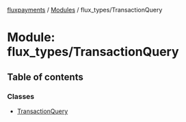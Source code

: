 [fluxpayments](../README.md) / [Modules](../modules.md) / flux\_types/TransactionQuery

# Module: flux\_types/TransactionQuery

## Table of contents

### Classes

- [TransactionQuery](../classes/flux_types_TransactionQuery.TransactionQuery.md)
